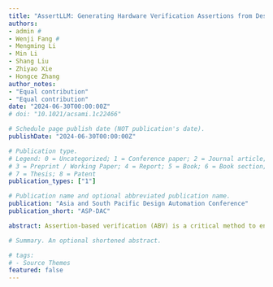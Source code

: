 ```yaml
---
title: "AssertLLM: Generating Hardware Verification Assertions from Design Specifications via Multi-LLMs"
authors:
- admin #
- Wenji Fang #
- Mengming Li 
- Min Li
- Shang Liu
- Zhiyao Xie 
- Hongce Zhang
author_notes:
- "Equal contribution"
- "Equal contribution"
date: "2024-06-30T00:00:00Z"
# doi: "10.1021/acsami.1c22466"

# Schedule page publish date (NOT publication's date).
publishDate: "2024-06-30T00:00:00Z"

# Publication type.
# Legend: 0 = Uncategorized; 1 = Conference paper; 2 = Journal article;
# 3 = Preprint / Working Paper; 4 = Report; 5 = Book; 6 = Book section;
# 7 = Thesis; 8 = Patent
publication_types: ["1"]

# Publication name and optional abbreviated publication name.
publication: "Asia and South Pacific Design Automation Conference"
publication_short: "ASP-DAC"

abstract: Assertion-based verification (ABV) is a critical method to ensure logic designs comply with their architectural specifications. ABV requires assertions, which are generally converted from specifications through human interpretation by verification engineers. Existing methods for generating assertions from specification documents are limited to sentences extracted by engineers, discouraging their practical applications. In this work, we present AssertLLM, an automatic assertion generation framework that processes complete specification documents. AssertLLM can generate assertions from both natural language and waveform diagrams in specification files. It first converts unstructured specification sentences and waveforms into structured descriptions using natural language templates. Then, a customized Large Language Model (LLM) generates the final assertions based on these descriptions. Our evaluation demonstrates that AssertLLM can generate more accurate and higher-quality assertions compared to GPT-4o and GPT-3.5.

# Summary. An optional shortened abstract.

# tags:
# - Source Themes
featured: false
---
```

